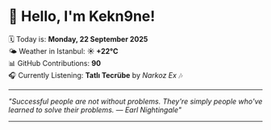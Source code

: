 # 👋 Hello, I'm Kekn9ne!

🗓️ Today is: **Monday, 22 September 2025**  
🌤️ Weather in Istanbul: **☀️   +22°C**  
📊 GitHub Contributions: **90**  
🎧 Currently Listening: **Tatlı Tecrübe** by *Narkoz Ex* 🎶

---

_"Successful people are not without problems. They're simply people who've learned to solve their problems. — *Earl Nightingale*"_

---
